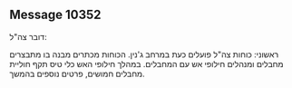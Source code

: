 ## Message 10352

דובר צה"ל: 

ראשוני: כוחות צה"ל פועלים כעת במרחב ג'נין. הכוחות מכתרים מבנה בו מתבצרים מחבלים ומנהלים חילופי אש עם המחבלים.
במהלך חילופי האש כלי טיס תקף חוליית מחבלים חמושים, פרטים נוספים בהמשך.

